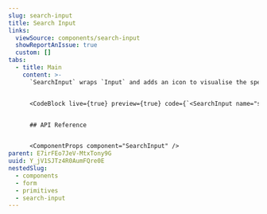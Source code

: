 ```yaml
---
slug: search-input
title: Search Input
links:
  viewSource: components/search-input
  showReportAnIssue: true
  custom: []
tabs:
  - title: Main
    content: >-
      `SearchInput` wraps `Input` and adds an icon to visualise the specific input type, it's recommended to use this component when the user is performing a search query. When the user types into the `SearchInput` the component renders a clear button that clears the typed value.


      <CodeBlock live={true} preview={true} code={`<SearchInput name="search" css={{ width: 320 }} placeholder="Search" />`} language={"tsx"} />


      ## API Reference


      <ComponentProps component="SearchInput" />
parent: E7irFEo7JeV-MtxTony9G
uuid: Y_jV1SJTz4R0AumFQre0E
nestedSlug:
  - components
  - form
  - primitives
  - search-input
---
```

